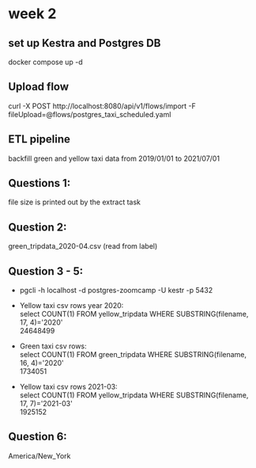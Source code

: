 # week 2

## set up Kestra and Postgres DB
docker compose up -d

## Upload flow
curl -X POST http://localhost:8080/api/v1/flows/import -F fileUpload=@flows/postgres_taxi_scheduled.yaml

## ETL pipeline
backfill green and yellow taxi data from 2019/01/01 to 2021/07/01

## Questions 1:
file size is printed out by the extract task

## Question 2:
green_tripdata_2020-04.csv (read from label)

## Question 3 - 5:
- pgcli -h localhost -d postgres-zoomcamp -U kestr -p 5432
- Yellow taxi csv rows year 2020:\
    select COUNT(1) FROM yellow_tripdata WHERE SUBSTRING(filename, 17, 4)='2020'\
24648499
- Green taxi csv rows:\
select COUNT(1) FROM green_tripdata WHERE SUBSTRING(filename, 16, 4)='2020'\
    1734051

- Yellow taxi csv rows 2021-03:\
select COUNT(1) FROM yellow_tripdata WHERE SUBSTRING(filename, 17, 7)='2021-03'\
1925152
## Question 6:

America/New_York